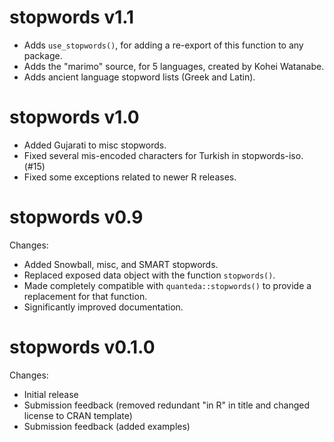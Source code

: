 stopwords v1.1
==============
* Adds `use_stopwords()`, for adding a re-export of this function to any package.
* Adds the "marimo" source, for 5 languages, created by Kohei Watanabe.
* Adds ancient language stopword lists (Greek and Latin).


stopwords v1.0
==============
* Added Gujarati to misc stopwords.
* Fixed several mis-encoded characters for Turkish in stopwords-iso. (#15)
* Fixed some exceptions related to newer R releases.

stopwords v0.9
==============

Changes:
* Added Snowball, misc, and SMART stopwords.
* Replaced exposed data object with the function `stopwords()`.
* Made completely compatible with `quanteda::stopwords()` to provide a replacement for that function.
* Significantly improved documentation.


stopwords v0.1.0
==============

Changes:

* Initial release
* Submission feedback (removed redundant "in R" in title and changed license to CRAN template)
* Submission feedback (added examples)
